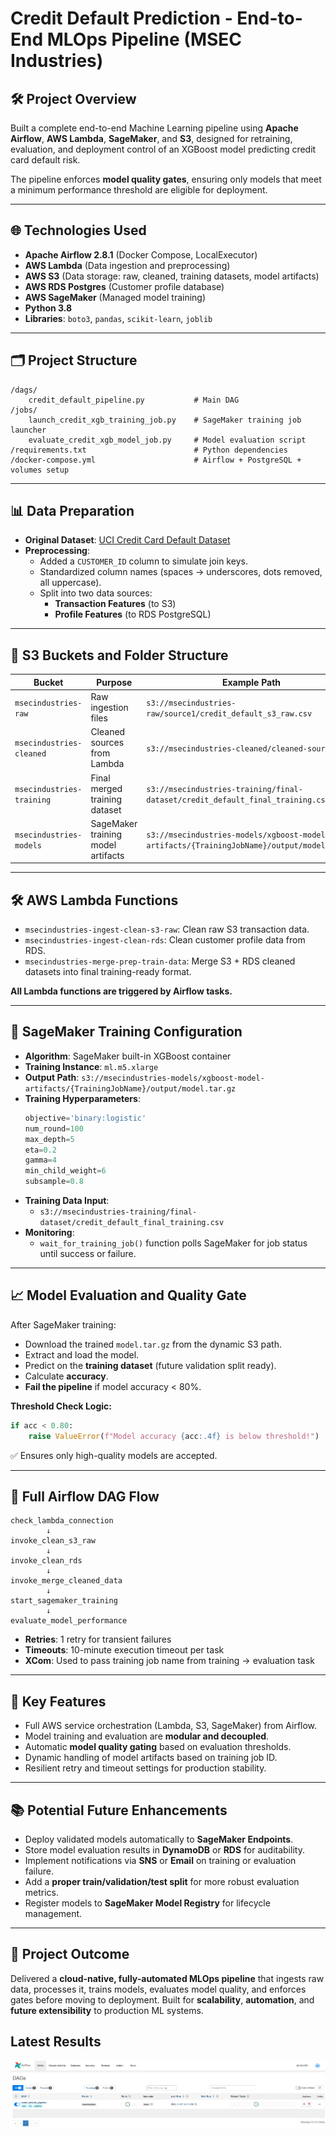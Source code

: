 # Credit Default Prediction - End-to-End MLOps Pipeline (MSEC Industries)

## 🛠️ Project Overview

Built a complete end-to-end Machine Learning pipeline using **Apache Airflow**, **AWS Lambda**, **SageMaker**, and **S3**, designed for retraining, evaluation, and deployment control of an XGBoost model predicting credit card default risk.

The pipeline enforces **model quality gates**, ensuring only models that meet a minimum performance threshold are eligible for deployment.

---

## 🌐 Technologies Used

- **Apache Airflow 2.8.1** (Docker Compose, LocalExecutor)
- **AWS Lambda** (Data ingestion and preprocessing)
- **AWS S3** (Data storage: raw, cleaned, training datasets, model artifacts)
- **AWS RDS Postgres** (Customer profile database)
- **AWS SageMaker** (Managed model training)
- **Python 3.8**
- **Libraries**: `boto3`, `pandas`, `scikit-learn`, `joblib`

---

## 🗂️ Project Structure

```plaintext
/dags/
    credit_default_pipeline.py           # Main DAG
/jobs/
    launch_credit_xgb_training_job.py    # SageMaker training job launcher
    evaluate_credit_xgb_model_job.py     # Model evaluation script
/requirements.txt                        # Python dependencies
/docker-compose.yml                      # Airflow + PostgreSQL + volumes setup
```

---

## 📊 Data Preparation

- **Original Dataset**: [UCI Credit Card Default Dataset](https://archive.ics.uci.edu/ml/datasets/default+of+credit+card+clients)
- **Preprocessing**:
  - Added a `CUSTOMER_ID` column to simulate join keys.
  - Standardized column names (spaces → underscores, dots removed, all uppercase).
  - Split into two data sources:
    - **Transaction Features** (to S3)
    - **Profile Features** (to RDS PostgreSQL)

---

## 🫳 S3 Buckets and Folder Structure

| Bucket                    | Purpose                            | Example Path                                                                               |
| ------------------------- | ---------------------------------- | ------------------------------------------------------------------------------------------ |
| `msecindustries-raw`      | Raw ingestion files                | `s3://msecindustries-raw/source1/credit_default_s3_raw.csv`                                |
| `msecindustries-cleaned`  | Cleaned sources from Lambda        | `s3://msecindustries-cleaned/cleaned-source1/`                                             |
| `msecindustries-training` | Final merged training dataset      | `s3://msecindustries-training/final-dataset/credit_default_final_training.csv`             |
| `msecindustries-models`   | SageMaker training model artifacts | `s3://msecindustries-models/xgboost-model-artifacts/{TrainingJobName}/output/model.tar.gz` |

---

## 🛠️ AWS Lambda Functions

- `msecindustries-ingest-clean-s3-raw`: Clean raw S3 transaction data.
- `msecindustries-ingest-clean-rds`: Clean customer profile data from RDS.
- `msecindustries-merge-prep-train-data`: Merge S3 + RDS cleaned datasets into final training-ready format.

**All Lambda functions are triggered by Airflow tasks.**

---

## 🧐 SageMaker Training Configuration

- **Algorithm**: SageMaker built-in XGBoost container
- **Training Instance**: `ml.m5.xlarge`
- **Output Path**: `s3://msecindustries-models/xgboost-model-artifacts/{TrainingJobName}/output/model.tar.gz`
- **Training Hyperparameters**:
  ```python
  objective='binary:logistic'
  num_round=100
  max_depth=5
  eta=0.2
  gamma=4
  min_child_weight=6
  subsample=0.8
  ```
- **Training Data Input**:
  - `s3://msecindustries-training/final-dataset/credit_default_final_training.csv`
- **Monitoring**:
  - `wait_for_training_job()` function polls SageMaker for job status until success or failure.

---

## 📈 Model Evaluation and Quality Gate

After SageMaker training:

- Download the trained `model.tar.gz` from the dynamic S3 path.
- Extract and load the model.
- Predict on the **training dataset** (future validation split ready).
- Calculate **accuracy**.
- **Fail the pipeline** if model accuracy < 80%.

**Threshold Check Logic:**

```python
if acc < 0.80:
    raise ValueError(f"Model accuracy {acc:.4f} is below threshold!")
```

✅ Ensures only high-quality models are accepted.

---

## 👋 Full Airflow DAG Flow

```plaintext
check_lambda_connection
        ↓
invoke_clean_s3_raw
        ↓
invoke_clean_rds
        ↓
invoke_merge_cleaned_data
        ↓
start_sagemaker_training
        ↓
evaluate_model_performance
```

- **Retries**: 1 retry for transient failures
- **Timeouts**: 10-minute execution timeout per task
- **XCom**: Used to pass training job name from training → evaluation task

---

## 🚀 Key Features

- Full AWS service orchestration (Lambda, S3, SageMaker) from Airflow.
- Model training and evaluation are **modular and decoupled**.
- Automatic **model quality gating** based on evaluation thresholds.
- Dynamic handling of model artifacts based on training job ID.
- Resilient retry and timeout settings for production stability.

---

## 📚 Potential Future Enhancements

- Deploy validated models automatically to **SageMaker Endpoints**.
- Store model evaluation results in **DynamoDB** or **RDS** for auditability.
- Implement notifications via **SNS** or **Email** on training or evaluation failure.
- Add a **proper train/validation/test split** for more robust evaluation metrics.
- Register models to **SageMaker Model Registry** for lifecycle management.

---

## 🌟 Project Outcome

Delivered a **cloud-native, fully-automated MLOps pipeline** that ingests raw data, processes it, trains models, evaluates model quality, and enforces gates before moving to deployment. Built for **scalability**, **automation**, and **future extensibility** to production ML systems.

## Latest Results

![alt text](image.png)